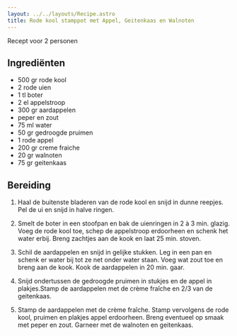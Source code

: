 ```yaml
---
layout: ../../layouts/Recipe.astro
title: Rode kool stamppot met Appel, Geitenkaas en Walnoten
---
```



R﻿ecept voor 2 personen

## Ingrediënten

* 5﻿00 gr rode kool
* 2﻿ rode uien
* 1﻿ tl boter
* 2﻿ el appelstroop
* 3﻿00 gr aardappelen
* p﻿eper en zout
* 7﻿5 ml water
* 5﻿0 gr gedroogde pruimen
* 1﻿ rode appel
* 2﻿00 gr creme fraiche
* 2﻿0 gr walnoten
* 7﻿5 gr geitenkaas



## Bereiding

1. H﻿aal de buitenste bladeren van de rode kool en snijd in dunne reepjes. Pel de ui en snijd in halve ringen.


2. Smelt de boter in een stoofpan en bak de uienringen in 2 à 3 min. glazig. Voeg de rode kool toe, schep de appelstroop erdoorheen en schenk het water erbij. Breng zachtjes aan de kook en laat 25 min. stoven.
3. Schil de aardappelen en snijd in gelijke stukken. Leg in een pan en schenk er water bij tot ze net onder water staan. Voeg wat zout toe en breng aan de kook. Kook de aardappelen in 20 min. gaar.
4. Snijd ondertussen de gedroogde pruimen in stukjes en de appel in plakjes.Stamp de aardappelen met de crème fraîche en 2/3 van de geitenkaas. 
5. Stamp de aardappelen met de crème fraîche. Stamp vervolgens de rode kool, pruimen en plakjes appel erdoorheen. Breng eventueel op smaak met peper en zout. Garneer met de walnoten en geitenkaas.